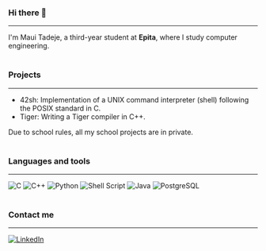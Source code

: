 ### Hi there 👋
---

I'm Maui Tadeje, a third-year student at **Epita**, where I study computer engineering.<br>
<br>

### Projects
---

- 42sh: Implementation of a UNIX command interpreter (shell) following the POSIX standard in C.
- Tiger: Writing a Tiger compiler in C++.<br>

Due to school rules, all my school projects are in private.<br>
<br>

### Languages and tools
---
![C](https://img.shields.io/badge/c-%2300599C.svg?style=for-the-badge&logo=c&logoColor=white)
![C++](https://img.shields.io/badge/c++-%2300599C.svg?style=for-the-badge&logo=c%2B%2B&logoColor=white)
![Python](https://img.shields.io/badge/python-3670A0?style=for-the-badge&logo=python&logoColor=ffdd54)
![Shell Script](https://img.shields.io/badge/shell_script-%23121011.svg?style=for-the-badge&logo=gnu-bash&logoColor=white)
![Java](https://img.shields.io/badge/java-%23ED8B00.svg?style=for-the-badge&logo=java&logoColor=white)
![PostgreSQL](https://img.shields.io/badge/PostgreSQL-%2307405e.svg?style=for-the-badge&logo=postgresql&logoColor=white)
<br>
<br>

### Contact me
---
[![LinkedIn](https://img.shields.io/badge/LinkedIn-%2307405e.svg?style=for-the-badge&logo=linkedin&logoColor=white)](https://linkedin.com/in/maui-tadeje)


<!--
**HeyMaui/HeyMaui** is a ✨ _special_ ✨ repository because its `README.md` (this file) appears on your GitHub profile.

Here are some ideas to get you started:

- 🔭 I’m currently working on ...
- 🌱 I’m currently learning ...
- 👯 I’m looking to collaborate on ...
- 🤔 I’m looking for help with ...
- 💬 Ask me about ...
- 📫 How to reach me: ...
- 😄 Pronouns: ...
- ⚡ Fun fact: ...
-->
